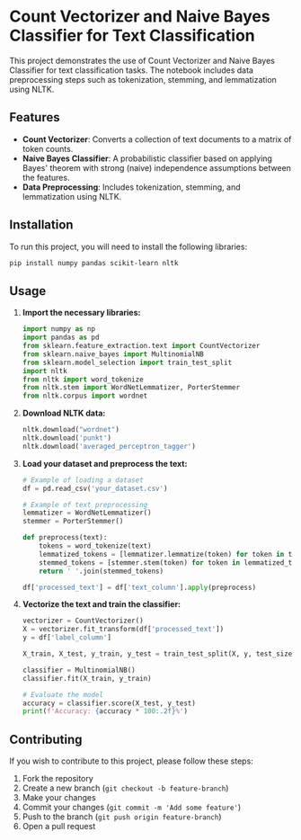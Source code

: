 # Count Vectorizer and Naive Bayes Classifier for Text Classification

This project demonstrates the use of Count Vectorizer and Naive Bayes Classifier for text classification tasks. The notebook includes data preprocessing steps such as tokenization, stemming, and lemmatization using NLTK.

## Features

- **Count Vectorizer**: Converts a collection of text documents to a matrix of token counts.
- **Naive Bayes Classifier**: A probabilistic classifier based on applying Bayes' theorem with strong (naive) independence assumptions between the features.
- **Data Preprocessing**: Includes tokenization, stemming, and lemmatization using NLTK.

## Installation

To run this project, you will need to install the following libraries:

```bash
pip install numpy pandas scikit-learn nltk
```

## Usage

1. **Import the necessary libraries:**

    ```python
    import numpy as np
    import pandas as pd
    from sklearn.feature_extraction.text import CountVectorizer
    from sklearn.naive_bayes import MultinomialNB
    from sklearn.model_selection import train_test_split
    import nltk
    from nltk import word_tokenize
    from nltk.stem import WordNetLemmatizer, PorterStemmer
    from nltk.corpus import wordnet
    ```

2. **Download NLTK data:**

    ```python
    nltk.download("wordnet")
    nltk.download('punkt')
    nltk.download('averaged_perceptron_tagger')
    ```

3. **Load your dataset and preprocess the text:**

    ```python
    # Example of loading a dataset
    df = pd.read_csv('your_dataset.csv')

    # Example of text preprocessing
    lemmatizer = WordNetLemmatizer()
    stemmer = PorterStemmer()

    def preprocess(text):
        tokens = word_tokenize(text)
        lemmatized_tokens = [lemmatizer.lemmatize(token) for token in tokens]
        stemmed_tokens = [stemmer.stem(token) for token in lemmatized_tokens]
        return ' '.join(stemmed_tokens)

    df['processed_text'] = df['text_column'].apply(preprocess)
    ```

4. **Vectorize the text and train the classifier:**

    ```python
    vectorizer = CountVectorizer()
    X = vectorizer.fit_transform(df['processed_text'])
    y = df['label_column']

    X_train, X_test, y_train, y_test = train_test_split(X, y, test_size=0.2, random_state=42)

    classifier = MultinomialNB()
    classifier.fit(X_train, y_train)

    # Evaluate the model
    accuracy = classifier.score(X_test, y_test)
    print(f'Accuracy: {accuracy * 100:.2f}%')
    ```

## Contributing

If you wish to contribute to this project, please follow these steps:

1. Fork the repository
2. Create a new branch (`git checkout -b feature-branch`)
3. Make your changes
4. Commit your changes (`git commit -m 'Add some feature'`)
5. Push to the branch (`git push origin feature-branch`)
6. Open a pull request
